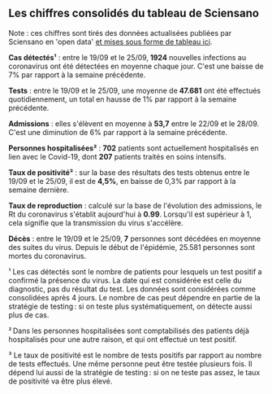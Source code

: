 <h2>Les chiffres consolidés du tableau de Sciensano</h2><p>Note : ces chiffres sont tirés des données actualisées publiées par Sciensano en 'open data' <a href='https://datastudio.google.com/embed/u/0/reporting/c14a5cfc-cab7-4812-848c-0369173148ab/page/ZwmOB_blank'>et mises sous forme de tableau ici</a>.<p><strong>Cas détectés¹</strong> : entre le 19/09 et le 25/09,<strong> 1924</strong> nouvelles infections au coronavirus ont été détectées en moyenne chaque jour. C'est une baisse de 7% par rapport à la semaine précédente.<p><strong>Tests</strong> : entre le 19/09 et le 25/09, une moyenne de<strong> 47.681</strong> ont été effectués quotidiennement, un total en hausse de 1% par rapport à la semaine précédente.<p><strong>Admissions</strong> : elles s'élèvent en moyenne à <strong> 53,7</strong> entre le 22/09 et le 28/09. C'est une diminution de 6% par rapport à la semaine précédente.<p><strong>Personnes hospitalisées²</strong> : <strong>702</strong> patients sont actuellement hospitalisés en lien avec le Covid-19, dont <strong>207</strong> patients traités en soins intensifs.<p><strong>Taux de positivité³</strong> : sur la base des résultats des tests obtenus entre le 19/09 et le 25/09, il est de <strong>4,5%</strong>, en baisse de 0,3% par rapport à la semaine dernière.<p><strong>Taux de reproduction</strong> : calculé sur la base de l'évolution des admissions, le Rt du coronavirus s'établit aujourd'hui à <strong>0.99</strong>. Lorsqu'il est supérieur à 1, cela signifie que la transmission du virus s'accélère.<p><strong>Décès</strong> : entre le 19/09 et le 25/09,<strong> 7</strong> personnes sont décédées en moyenne des suites du virus. Depuis le début de l'épidémie, 25.581 personnes sont mortes du coronavirus.<p>¹ Les cas détectés sont le nombre de patients pour lesquels un test positif a confirmé la présence du virus. La date qui est considérée est celle du diagnostic, pas du résultat du test. Les données sont considérées comme consolidées après 4 jours. Le nombre de cas peut dépendre en partie de la stratégie de testing : si on teste plus systématiquement, on détecte aussi plus de cas.<p>² Dans les personnes hospitalisées sont comptabilisés des patients déjà hospitalisés pour une autre raison, et qui ont effectué un test positif.<p>³ Le taux de positivité est le nombre de tests positifs par rapport au nombre de tests effectués. Une même personne peut être testée plusieurs fois. Il dépend lui aussi de la stratégie de testing : si on ne teste pas assez, le taux de positivité va être plus élevé.
